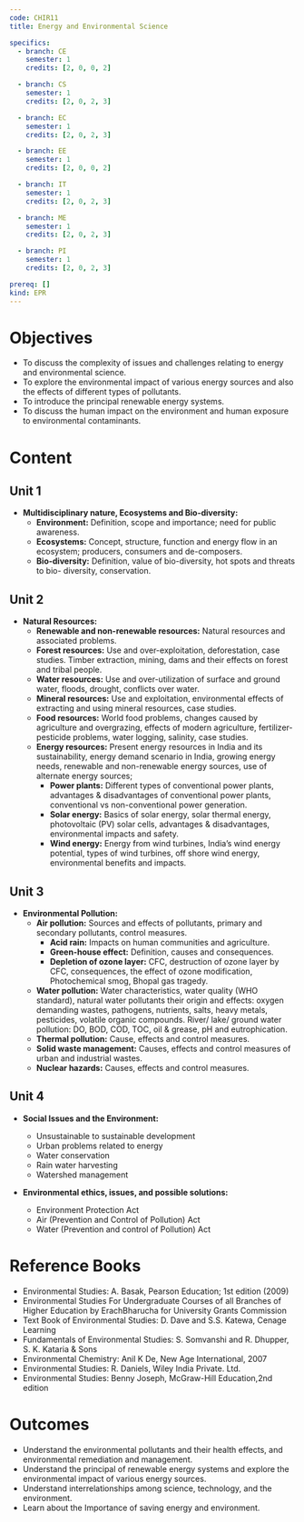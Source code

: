```yaml
---
code: CHIR11
title: Energy and Environmental Science

specifics:
  - branch: CE
    semester: 1
    credits: [2, 0, 0, 2]

  - branch: CS
    semester: 1
    credits: [2, 0, 2, 3]

  - branch: EC
    semester: 1
    credits: [2, 0, 2, 3]

  - branch: EE
    semester: 1
    credits: [2, 0, 0, 2]

  - branch: IT
    semester: 1
    credits: [2, 0, 2, 3]

  - branch: ME
    semester: 1
    credits: [2, 0, 2, 3]

  - branch: PI
    semester: 1
    credits: [2, 0, 2, 3]

prereq: []
kind: EPR
---
```


# Objectives

- To discuss the complexity of issues and challenges relating to energy and environmental science.
- To explore the environmental impact of various energy sources and also the effects of different types of pollutants.
- To introduce the principal renewable energy systems.
- To discuss the human impact on the environment and human exposure to environmental contaminants.

# Content

## Unit 1

- **Multidisciplinary nature, Ecosystems and Bio-diversity:**
  - **Environment:** Definition, scope and importance; need for public awareness.
  - **Ecosystems:** Concept, structure, function and energy flow in an ecosystem; producers, consumers and de-composers.
  - **Bio-diversity:** Definition, value of bio-diversity, hot spots and threats to bio- diversity, conservation.

## Unit 2

- **Natural Resources:**
  - **Renewable and non-renewable resources:** Natural resources and associated problems.
  - **Forest resources:** Use and over-exploitation, deforestation, case studies. Timber extraction, mining, dams and their effects on forest and tribal people.
  - **Water resources:** Use and over-utilization of surface and ground water, floods, drought, conflicts over water.
  - **Mineral resources:** Use and exploitation, environmental effects of extracting and using mineral resources, case studies.
  - **Food resources:** World food problems, changes caused by agriculture and overgrazing, effects of modern agriculture, fertilizer-pesticide problems, water logging, salinity, case studies.
  - **Energy resources:** Present energy resources in India and its sustainability, energy demand scenario in India, growing energy needs, renewable and non-renewable energy sources, use of alternate energy sources;
    - **Power plants:** Different types of conventional power plants, advantages & disadvantages of conventional power plants, conventional vs non-conventional power generation.
    - **Solar energy:** Basics of solar energy, solar thermal energy, photovoltaic (PV) solar cells, advantages & disadvantages, environmental impacts and safety.
    - **Wind energy:** Energy from wind turbines, India’s wind energy potential, types of wind turbines, off shore wind energy, environmental benefits and impacts.

## Unit 3

- **Environmental Pollution:**
  - **Air pollution:** Sources and effects of pollutants, primary and secondary pollutants, control measures.
    - **Acid rain:** Impacts on human communities and agriculture.
    - **Green-house effect:** Definition, causes and consequences.
    - **Depletion of ozone layer:** CFC, destruction of ozone layer by CFC, consequences, the effect of ozone modification, Photochemical smog, Bhopal gas tragedy.
  - **Water pollution:** Water characteristics, water quality (WHO standard), natural water pollutants their origin and effects: oxygen demanding wastes, pathogens, nutrients, salts, heavy metals, pesticides, volatile organic compounds. River/ lake/ ground water pollution: DO, BOD, COD, TOC, oil & grease, pH and eutrophication.
  - **Thermal pollution:** Cause, effects and control measures.
  - **Solid waste management:** Causes, effects and control measures of urban and industrial wastes.
  - **Nuclear hazards:** Causes, effects and control measures.

## Unit 4

- **Social Issues and the Environment:**
  - Unsustainable to sustainable development
  - Urban problems related to energy
  - Water conservation
  - Rain water harvesting
  - Watershed management

- **Environmental ethics, issues, and possible solutions:**
  - Environment Protection Act
  - Air (Prevention and Control of Pollution) Act
  - Water (Prevention and control of Pollution) Act

# Reference Books

- Environmental Studies: A. Basak, Pearson Education; 1st edition (2009)
- Environmental Studies For Undergraduate Courses of all Branches of Higher Education by ErachBharucha for University Grants Commission
- Text Book of Environmental Studies: D. Dave and S.S. Katewa, Cenage Learning
- Fundamentals of Environmental Studies: S. Somvanshi and R. Dhupper, S. K. Kataria & Sons
- Environmental Chemistry: Anil K De, New Age International, 2007
- Environmental Studies: R. Daniels, Wiley India Private. Ltd.
- Environmental Studies: Benny Joseph, McGraw-Hill Education,2nd edition

# Outcomes

- Understand the environmental pollutants and their health effects, and environmental remediation and management.
- Understand the principal of renewable energy systems and explore the environmental impact of various energy sources.
- Understand interrelationships among science, technology, and the environment.
- Learn about the Importance of saving energy and environment.
